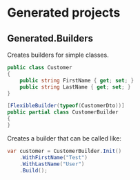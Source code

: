 
# Generated projects

## Generated.Builders

Creates builders for simple classes.

```c#
public class Customer
{
    public string FirstName { get; set; }
    public string LastName { get; set; }
}

[FlexibleBuilder(typeof(CustomerDto))]
public partial class CustomerBuilder
{
}
```

Creates a builder that can be called like:

```c#
var customer = CustomerBuilder.Init()
    .WithFirstName("Test")
    .WithLastName("User")
    .Build();
```